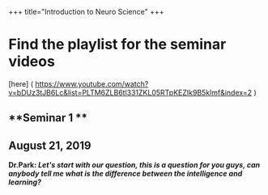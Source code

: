 +++
title="Introduction to Neuro Science"
+++

<h1>Find the playlist for the seminar videos  </h1>   

[here] ( https://www.youtube.com/watch?v=bDUz3tJB6Lc&list=PLTM6ZLB6tl331ZKL05RTpKEZIk9B5klmf&index=2 ) 

## **Seminar 1 **
<h2>   August 21, 2019 </h2>

<body>

**Dr.Park: _Let's start with our question, this is a question for you guys, can anybody tell me what is the difference between the intelligence and learning?_**


</body>



